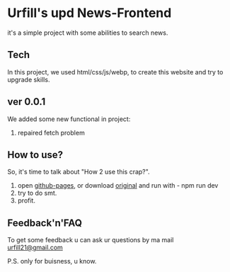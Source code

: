 # Urfill's upd News-Frontend
it's a simple project with some abilities to search news.

## Tech
In this project, we used html/css/js/webp, to create this website and try to upgrade skills.

## ver 0.0.1
We added some new functional in project:
1. repaired fetch problem

## How to use?
So, it's time to talk about "How 2 use this crap?".
1. open [github-pages](https://urfill.github.io/News-Frontend/), or download [original](https://github.com/urfill/News-Frontend/tree/level-3) and run with - npm run dev
2. try to do smt.
3. profit.

## Feedback'n'FAQ
To get some feedback u can ask ur questions by ma mail urfill21@gmail.com

P.S. only for buisness, u know.